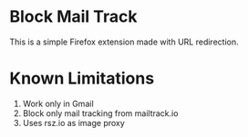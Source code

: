 # Block Mail Track
This is a simple Firefox extension made with URL redirection.

# Known Limitations

1) Work only in Gmail
2) Block only mail tracking from mailtrack.io
3) Uses rsz.io as image proxy